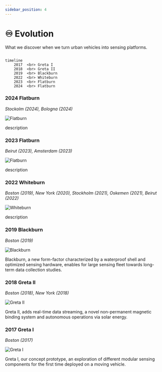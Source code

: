```yaml
---
sidebar_position: 4
---
```


# ♾️ Evolution

What we discover when we turn urban vehicles into sensing platforms.

```mermaid

timeline
    2017  <br> Greta I
    2018  <br> Greta II
    2019  <br> Blackburn
    2022  <br> Whiteburn
    2023  <br> Flatburn
    2024  <br> Flatburn

```

### 2024 Flatburn

_Stockolm (2024), Bologna (2024)_

![Flatburn](@site/static/files/evolution/lte.jpg)

description

### 2023 Flatburn

_Beirut (2023), Amsterdam (2023)_

![Flatburn](@site/static/files/evolution/flatburn.jpg)

description

### 2022 Whiteburn

_Boston (2019), New York (2020), Stockholm (2021), Oskemen (2021), Beirut (2022)_

![Whiteburn](@site/static/files/evolution/whiteburn.jpg)

description

### 2019 Blackburn

_Boston (2019)_

![Blackburn](@site/static/files/evolution/blackburn.jpg)

Blackburn, a new form-factor characterized by a waterproof shell and optimized sensing hardware, enables for large sensing fleet towards long-term data collection studies.

### 2018 Greta II

_Boston (2018), New York (2018)_

![Greta II](@site/static/files/evolution/greta2.jpg)

Greta II, adds real-time data streaming, a novel non-permanent magnetic binding system and autonomous operations via solar energy.

### 2017 Greta I

_Boston (2017)_

![Greta I](@site/static/files/evolution/greta1.jpg)

Greta I, our concept prototype, an exploration of different modular sensing components for the first time deployed on a moving vehicle.
